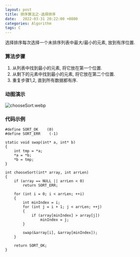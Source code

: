 ```yaml
---
layout: post
title: 排序算法之-选择排序 
date:   2022-03-31 20:22:00 +0800
categories: Algorithm
tags: C
---
```


选择排序每次选择一个未排序列表中最大/最小的元素, 放到有序位置.  

### 算法步骤

1. 从列表中找到最小的元素, 将它放在第一个位置.  
2. 从剩下的元素中找到最小的元素, 将它放在第二个位置.  
3. 重复步骤1,2, 直到所有数据都有序.  

### 动图演示

![chooseSort.webp]({{site.baseurl}}/styles/images/algorithm/chooseSort.webp)  

### 代码示例

```
#define SORT_OK    (0)
#define SORT_ERR    (-1)

static void swap(int* a, int* b)
{
    int tmp = *a;
    *a = *b;
    *b = tmp;
}

int chooseSort(int* array, int arrLen)
{
    if (array == NULL || arrLen < 0)
        return SORT_ERR;

    for (int i = 0; i < arrLen; ++i)
    {
        int minIndex = i;
        for (int j = i + 1; j < arrLen; ++j)
        {
            if (array[minIndex] > array[j])
                minIndex = j;
        }

        swap(&array[i], &array[minIndex]);
    }

    return SORT_OK;
}
```